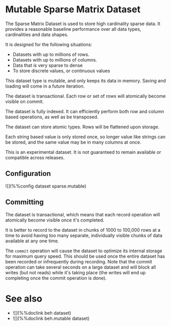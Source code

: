# Mutable Sparse Matrix Dataset

The Sparse Matrix Dataset is used to store high cardinality sparse data.
It provides a reasonable baseline performance over all data types,
cardinalities and data shapes.

It is designed for the following situations:

- Datasets with up to millions of rows.
- Datasets with up to millions of columns.
- Data that is very sparse to dense
- To store discrete values, or continuous values

This dataset type is mutable, and only keeps its data in memory.  Saving
and loading will come in a future iteration.

The dataset is transactional.  Each row or set of rows will atomically
become visible on commit.

The dataset is fully indexed.  It can efficiently perform both row and
column based operations, as well as be transposed.

The dataset can store atomic types.  Rows will be flattened upon storage.

Each string based value is only stored once, so longer value like strings
can be stored, and the same value may be in many columns at once.

This is an experimental dataset.  It is not guaranteed to remain available
or compatible across releases.

## Configuration

![](%%config dataset sparse.mutable)

## Committing

The dataset is transactional, which means that each record operation will
atomically become visible once it's completed.

It is better to record to the dataset in chunks of 1000 to 100,000 rows
at a time to avoid having too many separate, individually visible
chunks of data available at any one time.

The `commit` operation will cause the dataset to optimize its internal
storage for maximum query speed.  This should be used once the entire
dataset has been recorded or infrequently during recording.  Note that
the commit operation can take several seconds on a large dataset and
will block all writes (but not reads) while it's taking place (the
writes will end up completing once the commit operation is done).

# See also

* ![](%%doclink beh dataset)
* ![](%%doclink beh.mutable dataset)

